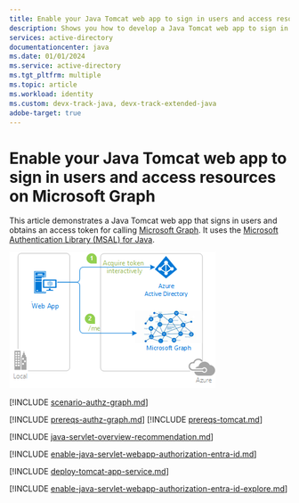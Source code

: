```yaml
---
title: Enable your Java Tomcat web app to sign in users and access resources on Microsoft Graph
description: Shows you how to develop a Java Tomcat web app to sign in users and call Microsoft Graph with the Microsoft identity platform.
services: active-directory
documentationcenter: java
ms.date: 01/01/2024
ms.service: active-directory
ms.tgt_pltfrm: multiple
ms.topic: article
ms.workload: identity
ms.custom: devx-track-java, devx-track-extended-java
adobe-target: true
---
```


# Enable your Java Tomcat web app to sign in users and access resources on Microsoft Graph

This article demonstrates a Java Tomcat web app that signs in users and obtains an access token for calling [Microsoft Graph](https://docs.microsoft.com/graph/overview). It uses the [Microsoft Authentication Library (MSAL) for Java](https://github.com/AzureAD/microsoft-authentication-library-for-java).

![Overview](./media/topology.png)

[!INCLUDE [scenario-authz-graph.md](includes/scenario-authz-graph.md)]

[!INCLUDE [prereqs-authz-graph.md](includes/prereqs-authz-graph.md)]
[!INCLUDE [prereqs-tomcat.md](includes/prereqs-tomcat.md)]

[!INCLUDE [java-servlet-overview-recommendation.md](java-servlet-overview-recommendation.md)]

[!INCLUDE [enable-java-servlet-webapp-authorization-entra-id.md](includes/enable-java-servlet-webapp-authorization-entra-id.md)]

[!INCLUDE [deploy-tomcat-app-service.md](includes/deploy-tomcat-app-service.md)]


[!INCLUDE [enable-java-servlet-webapp-authorization-entra-id-explore.md](includes/enable-java-servlet-webapp-authorization-entra-id-explore.md)]
